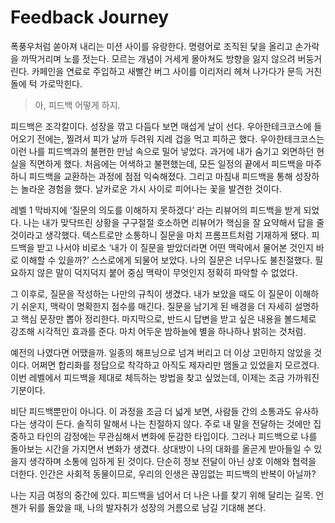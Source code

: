 # Feedback Journey

폭풍우처럼 쏟아져 내리는 미션 사이를 유랑한다. 명령어로 조직된 닻을 올리고 손가락을 까딱거리며 노를 젓는다. 모르는 개념이 거세게 몰아쳐도 방향을 잃지 않으려 버둥거린다. 카페인을 연료로 주입하고 새빨간 버그 사이를 이리저리 헤쳐 나가다가 문득 거친 돌에 턱 가로막힌다.

> 아, 피드백 어떻게 하지.

피드백은 조각칼이다. 성장을 깎고 다듬다 보면 매섭게 날이 선다. 우아한테크코스에 들어오기 전에는, 찔려서 피가 날까 두려워 지레 겁을 먹고 피하곤 했다. 우아한테크코스는 이런 나를 피드백과의 불편한 만남 속으로 밀어 넣었다. 과거에 내가 숨기고 외면하던 현실을 직면하게 했다. 처음에는 어색하고 불편했는데, 모든 일정의 끝에서 피드백을 마주하니 피드백을 교환하는 과정에 점점 익숙해졌다. 그리고 마침내 피드백을 통해 성장하는 놀라운 경험을 했다. 날카로운 가시 사이로 피어나는 꽃을 발견한 것이다.

레벨 1 막바지에 ‘질문의 의도를 이해하지 못하겠다’ 라는 리뷰어의 피드백을 받게 되었다. 나는 내가 맞닥뜨린 상황을 구구절절 호소하면 리뷰어가 핵심을 잘 요약해서 답을 줄 것이라고 생각했다. 텍스트로만 소통하니 질문을 마치 프롬프트처럼 기재하게 됐다. 피드백을 받고 나서야 비로소 ‘내가 이 질문을 받았더라면 어떤 맥락에서 물어본 것인지 바로 이해할 수 있을까?’ 스스로에게 되물어 보았다. 나의 질문은 너무나도 불친절했다. 필요하지 않은 말이 덕지덕지 붙어 중심 맥락이 무엇인지 정확히 파악할 수 없었다.

그 이후로, 질문을 작성하는 나만의 규칙이 생겼다. 내가 보았을 때도 이 질문이 이해하기 쉬운지, 맥락이 명확한지 점수를 매긴다. 질문을 남기게 된 배경을 더 자세히 설명하고 핵심 문장만 뽑아 정리한다. 마지막으로, 반드시 답변을 받고 싶은 내용을 볼드체로 강조해 시각적인 효과를 준다. 마치 어두운 밤하늘에 별을 하나하나 밝히는 것처럼.

예전의 나였다면 어땠을까. 일종의 해프닝으로 넘겨 버리고 더 이상 고민하지 않았을 것이다. 어쩌면 합리화를 정답으로 착각하고 아직도 제자리만 맴돌고 있었을지 모르겠다. 이번 레벨에서 피드백을 제대로 체득하는 방법을 찾고 싶었는데, 이제는 조금 가까워진 기분이다.

비단 피드백뿐만이 아니다. 이 과정을 조금 더 넓게 보면, 사람들 간의 소통과도 유사하다는 생각이 든다. 솔직히 말해서 나는 친절하지 않다. 주로 내 말을 전달하는 것에만 집중하고 타인의 감정에는 무관심해서 변화에 둔감한 타입이다. 그러나 피드백으로 나를 돌아보는 시간을 가지면서 변화가 생겼다. 상대방이 나의 대화를 올곧게 받아들일 수 있을지 생각하며 소통에 임하게 된 것이다. 단순히 정보 전달이 아닌 상호 이해와 협력을 더한다. 인간은 사회적 동물이므로, 우리의 인생은 끊임없는 피드백의 반복이 아닐까?

나는 지금 여정의 중간에 있다. 피드백을 넘어서 더 나은 나를 찾기 위해 달리는 길목. 언젠가 뒤를 돌았을 때, 나의 발자취가 성장의 거름으로 남길 기대해 본다.
